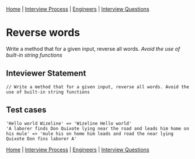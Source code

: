 [Home](../../../README.md) |
[Interview Process](../../README.md) |
[Engineers](../README.md) |
[Interview Questions](README.md)

# Reverse words

Write a method that for a given input, reverse all words. *Avoid the use of built-in string functions*

## Inteviewer Statement
```
// Write a method that for a given input, reverse all words. Avoid the use of built-in string functions
```

## Test cases
```
'Hello world Wizeline' => 'Wizeline Hello world'
'A laborer finds Don Quixote lying near the road and leads him home on his mule' => 'mule his on home him leads and road the near lying Quixote Don fins laborer A'
```

[Home](../../../README.md) |
[Interview Process](../../README.md) |
[Engineers](../README.md) |
[Interview Questions](README.md)
